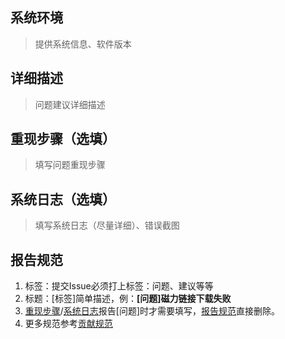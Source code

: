 ## 系统环境

> 提供系统信息、软件版本

## 详细描述

> 问题建议详细描述

## 重现步骤（选填）

> 填写问题重现步骤

## 系统日志（选填）

> 填写系统日志（尽量详细）、错误截图

## 报告规范

1. 标签：提交Issue必须打上标签：问题、建议等等
2. 标题：[标签]简单描述，例：**[问题]磁力链接下载失败**
3. [重现步骤](#重现步骤)/[系统日志](#系统日志)报告[问题]时才需要填写，[报告规范](#报告规范)直接删除。
4. 更多规范参考[贡献规范](../CONTRIBUTING.md)